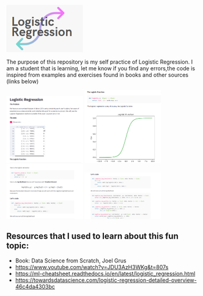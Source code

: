 <img src="img/logo.png" alt="logo" width="200" heigth="180"/>

The purpose of this repository is my self practice of Logistic Regression. I am a student that is learning, let me know if you find any errors,the code is inspired from examples and exercises found in books and other sources (links below)

<img src="img/img1.png" alt="logo" width="200" heigth="280"/>
<img src="img/img2.png" alt="logo" width="200" heigth="280"/>
<img src="img/img3.png" alt="logo" width="200" heigth="280"/>
<img src="img/img4.png" alt="logo" width="200" heigth="280"/>


## Resources that I used to learn about this fun topic:
* Book: Data Science from Scratch, Joel Grus
* https://www.youtube.com/watch?v=JDU3AzH3WKg&t=807s
* https://ml-cheatsheet.readthedocs.io/en/latest/logistic_regression.html
* https://towardsdatascience.com/logistic-regression-detailed-overview-46c4da4303bc
